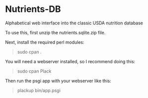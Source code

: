 Nutrients-DB
============

Alphabetical web interface into the classic USDA nutrition database

To use this, first unzip the nutrients.sqlite.zip file.

Next, install the required perl modules:

  > sudo cpan .

You will need a webserver installed, so I recommend doing this:

  > sudo cpan Plack

Then run the psgi app with your webserver like this:

  > plackup bin/app.psgi
